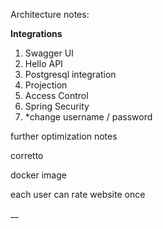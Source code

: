 Architecture notes:

**Integrations**

1. Swagger UI
2. Hello API
3. Postgresql integration
4. Projection
5. Access Control
6. Spring Security
7. *change username / password

further optimization notes

corretto 

docker image 

each user can rate website once

__
